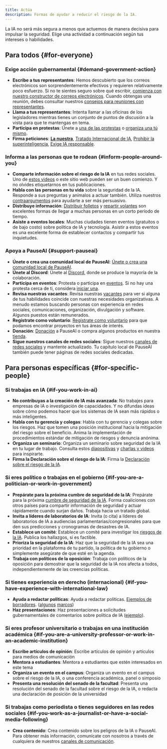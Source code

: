 ```yaml
---
title: Actúa
description: Formas de ayudar a reducir el riesgo de la IA.
---
```


La IA no será más segura a menos que actuemos de manera decisiva para impulsar la seguridad.
Elige una actividad a continuación según tus intereses o habilidades.

## Para todos {#for-everyone}

### Exige acción gubernamental {#demand-government-action}

- **Escribe a tus representantes**: Hemos descubierto que los correos electrónicos son sorprendentemente efectivos y requieren relativamente poco esfuerzo. Si no te sientes seguro sobre qué escribir, [comienza con nuestro constructor de correos electrónicos](/email-builder). Cuando obtengas una reunión, debes consultar nuestros [consejos para reuniones con representantes](/lobby-tips).
- **Llama a tus representantes**: Intenta llamar a las oficinas de los legisladores mientras tienes un conjunto de puntos de discusión a la vista para que te mantengas en tema.
- **Participa en protestas**: Únete a [una de las protestas](https://pauseai.info/protests) o [organiza una tú mismo](https://pauseai.info/organizing-a-protest).
- **Firma peticiones**: [**La nuestra**](/statement), [Tratado Internacional de IA](https://aitreaty.org), [Prohibir la superinteligencia](https://chng.it/Djjfj2Gmpk), [Exige IA responsable](https://www.change.org/p/artificial-intelligence-time-is-running-out-for-responsible-ai-development-91f0a02c-130a-46e1-9e55-70d6b274f4df).

### Informa a las personas que te rodean {#inform-people-around-you}

- **Comparte información sobre el riesgo de la IA** en tus redes sociales. Uno de [estos videos](https://www.youtube.com/watch?v=xBqU1QxCao8&list=PLI46NoubGtIJa0JVCBR-9CayxCOmU0EJt) o este sitio web pueden ser un buen comienzo. Y no olvides etiquetarnos en tus publicaciones.
- **Habla con las personas en tu vida** sobre la seguridad de la IA. Responde a sus preguntas y anímalos a actuar también. Utiliza nuestros [contraargumentos](/counterarguments) para ayudarte a ser más persuasivo.
- **Distribuye información**: [Distribuir folletos](/tabling) y [repartir volantes](/flyering) son excelentes formas de llegar a muchas personas en un corto período de tiempo.
- **Asiste a eventos locales**: Muchas ciudades tienen eventos (gratuitos o de bajo costo) sobre política de IA y tecnología. Asistir a estos eventos es una excelente forma de establecer contactos y compartir tus inquietudes.

### Apoya a PauseAI {#support-pauseai}

- **Únete o crea una comunidad local de PauseAI**: [Únete o crea una comunidad local de PauseAI](/communities).
- **Únete al Discord**: Únete al [Discord](https://discord.gg/T3YrWUJsJ5), donde se produce la mayoría de la colaboración.
- **Participa en eventos**: Protesta o participa en [eventos](/events). Si no hay una protesta cerca de ti, considera [iniciar una](/organizing-a-protest).
- **Revisa nuestras vacantes**: Revisa nuestras [vacantes](/vacancies) para ver si alguna de tus habilidades coincide con nuestras necesidades organizativas. A menudo estamos buscando personas con experiencia en redes sociales, comunicaciones, organización, divulgación y software. Algunos puestos están remunerados.
- **Regístrate como voluntario**: [Regístrate como voluntario](/join) para que podamos encontrar proyectos en tus áreas de interés.
- **Donación**: [Donación](/donate) a PauseAI o compra algunos productos en nuestra [tienda](https://pauseai-shop.fourthwall.com/).
- **Sigue nuestros canales de redes sociales**: Sigue nuestros [canales de redes sociales](https://linktr.ee/pauseai) y mantente actualizado. Tu capítulo local de PauseAI también puede tener páginas de redes sociales dedicadas.

## Para personas específicas {#for-specific-people}

### Si trabajas en IA {#if-you-work-in-ai}

- **No contribuyas a la creación de IA más avanzada**: No trabajes para empresas de IA o investigación de capacidades. Y no difundas ideas sobre cómo podemos hacer que los sistemas de IA sean más rápidos o más inteligentes.
- **Habla con tu gerencia y colegas**: Habla con tu gerencia y colegas sobre los riesgos. Haz que tomen una posición institucional hacia la mitigación del riesgo sobre el beneficio. Anima la implementación de procedimientos estándar de mitigación de riesgos y denuncia anónima.
- **Organiza un seminario**: Organiza un seminario sobre seguridad de la IA en tu lugar de trabajo. Consulta estos [diapositivas](https://drive.google.com/drive/u/1/folders/1p9VtopzMV6Xpk4p6EGYUTna4fLE6G8hd) y [charlas y videos](https://www.youtube.com/playlist?list=PLI46NoubGtIJa0JVCBR-9CayxCOmU0EJt) para inspirarte.
- **Firma la Declaración sobre el riesgo de la IA**: Firma la [Declaración sobre el riesgo de la IA](https://www.safe.ai/statement-on-ai-risk).

### Si eres político o trabajas en el gobierno {#if-you-are-a-politician-or-work-in-government}

- **Prepárate para la próxima cumbre de seguridad de la IA**: Prepárate para la próxima [cumbre de seguridad de la IA](/summit). Forma coaliciones con otros países para compartir información de seguridad y actuar rápidamente cuando surjan daños. Trabaja hacia un tratado global.
- **Invita a líderes de laboratorios de IA**: Invita (o cita) a líderes de laboratorios de IA a audiencias parlamentarias/congresionales para que den sus predicciones y cronogramas de desastres de IA.
- **Establece un comité**: Establece un comité para investigar los [riesgos de la IA](/risks). Publica los hallazgos, si es factible.
- **Prioriza la seguridad de la IA**: Haz que la seguridad de la IA sea una prioridad en la plataforma de tu partido, la política de tu gobierno o simplemente asegúrate de que esté en la agenda.
- **Trabaja con políticos de la oposición**: Trabaja con políticos de la oposición para demostrar que la seguridad de la IA nos afecta a todos, independientemente de las creencias políticas.

### Si tienes experiencia en derecho (internacional) {#if-you-have-experience-with-international-law}

- **Ayuda a redactar políticas**: Ayuda a redactar políticas. [Ejemplos de borradores](https://www.campaignforaisafety.org/celebrating-the-winners-law-student-moratorium-treaty-competition/). ([algunos](https://futureoflife.org/wp-content/uploads/2023/04/FLI_Policymaking_In_The_Pause.pdf) [marcos](https://www.openphilanthropy.org/research/12-tentative-ideas-for-us-ai-policy/))
- **Haz presentaciones**: Haz presentaciones a solicitudes gubernamentales de comentarios sobre política de IA ([ejemplo](https://ntia.gov/issues/artificial-intelligence/request-for-comments)).

### Si eres profesor universitario o trabajas en una institución académica {#if-you-are-a-university-professor-or-work-in-an-academic-institution}

- **Escribe artículos de opinión**: Escribe artículos de opinión y artículos para medios de comunicación
- **Mentora a estudiantes**: Mentora a estudiantes que estén interesados en este tema
- **Organiza un evento en el campus**: Organiza un evento en el campus sobre el riesgo de la IA, o una conferencia académica, panel o simposio
- **Presenta una resolución del senado de la facultad**: Presenta una resolución del senado de la facultad sobre el riesgo de la IA, o redacta una declaración de posición de la universidad

### Si trabajas como periodista o tienes seguidores en las redes sociales {#if-you-work-as-a-journalist-or-have-a-social-media-following}

- **Crea contenido**: Crea contenido sobre los peligros de la IA o PauseAI. Para obtener más información, comunícate con nosotros a través de cualquiera de nuestros [canales de comunicación](/faq#do-you-have-social-media).
